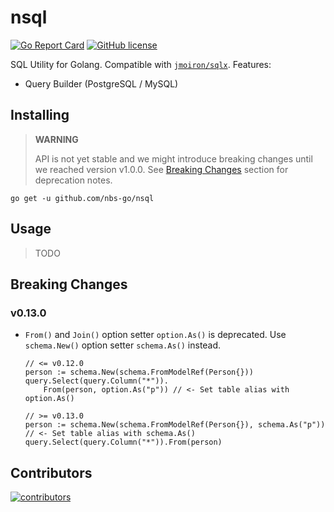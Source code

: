 # nsql

[![Go Report Card](https://goreportcard.com/badge/github.com/nbs-go/nsql)](https://goreportcard.com/report/github.com/nbs-go/nsql)
[![GitHub license](https://img.shields.io/github/license/nbs-go/nsql)](https://github.com/nbs-go/nsql/blob/master/LICENSE)

SQL Utility for Golang. Compatible with [`jmoiron/sqlx`](https://github.com/jmoiron/sqlx). Features:
- Query Builder (PostgreSQL / MySQL)

## Installing

> **WARNING**
>
> API is not yet stable and we might introduce breaking changes until we reached version v1.0.0. See [Breaking Changes](#breaking-changes) section for deprecation notes.

```shell
go get -u github.com/nbs-go/nsql
```

## Usage

> TODO

## Breaking Changes

### v0.13.0

- `From()` and `Join()` option setter `option.As()` is deprecated. Use `schema.New()` option setter `schema.As()` instead.
    ```
    // <= v0.12.0
    person := schema.New(schema.FromModelRef(Person{}))
    query.Select(query.Column("*")).
        From(person, option.As("p")) // <- Set table alias with option.As()
  
    // >= v0.13.0
    person := schema.New(schema.FromModelRef(Person{}), schema.As("p")) // <- Set table alias with schema.As()
    query.Select(query.Column("*")).From(person)
    ```
## Contributors

<a href="https://github.com/nbs-go/nsql/graphs/contributors">
  <img src="https://contrib.rocks/image?repo=nbs-go/nsql" alt="contributors" />
</a>
